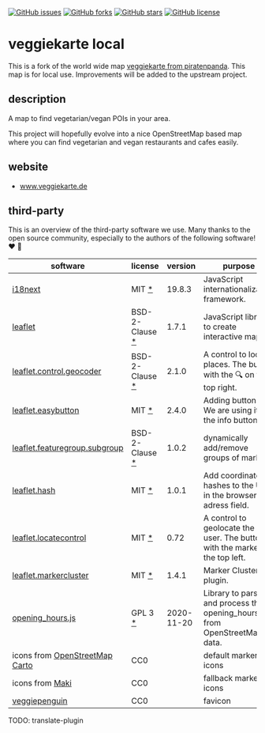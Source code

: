 [![GitHub issues](https://img.shields.io/github/issues/KristjanESPERANTO/veggiekarte-local)](https://github.com/KristjanESPERANTO/veggiekarte-local/issues)
[![GitHub forks](https://img.shields.io/github/forks/KristjanESPERANTO/veggiekarte-local)](https://github.com/KristjanESPERANTO/veggiekarte-local/network)
[![GitHub stars](https://img.shields.io/github/stars/KristjanESPERANTO/veggiekarte-local)](https://github.com/KristjanESPERANTO/veggiekarte-local/stargazers)
[![GitHub license](https://img.shields.io/github/license/KristjanESPERANTO/veggiekarte-local?style=plastic)](https://github.com/KristjanESPERANTO/veggiekarte-local/blob/master/LICENSE)

# veggiekarte local

This is a fork of the world wide map [veggiekarte from piratenpanda](https://github.com/piratenpanda/veggiekarte). This map is for local use. Improvements will be added to the upstream project.

## description

A map to find vegetarian/vegan POIs in your area.

This project will hopefully evolve into a nice OpenStreetMap based map where you can find vegetarian and vegan restaurants and cafes easily.

## website
* www.veggiekarte.de

## third-party

This is an overview of the third-party software we use. Many thanks to the open source community, especially to the authors of the following software! ❤️ 🍻

|software	|license	|version	|purpose	|
|---		|---		|---		|---		|
|[i18next](https://github.com/i18next/i18next) |MIT [*](https://github.com/i18next/i18next/blob/master/LICENSE) | 19.8.3 | JavaScript internationalization framework. |
|[leaflet](https://github.com/Leaflet/Leaflet/) |BSD-2-Clause [*](https://github.com/Leaflet/Leaflet/blob/master/LICENSE) | 1.7.1 | JavaScript library to create interactive maps. |
|[leaflet.control.geocoder](https://github.com/perliedman/leaflet-control-geocoder/) |BSD-2-Clause [*](https://github.com/perliedman/leaflet-control-geocoder/blob/master/LICENSE) | 2.1.0 | A control to locate places. The button with the 🔍 on the top right. |
|[leaflet.easybutton](https://github.com/CliffCloud/Leaflet.EasyButton) |MIT [*](https://github.com/CliffCloud/Leaflet.EasyButton/blob/master/LICENSE) | 2.4.0| Adding buttons. We are using it for the info button. |
|[leaflet.featuregroup.subgroup](https://github.com/ghybs/Leaflet.FeatureGroup.SubGroup) |BSD-2-Clause [*](https://github.com/ghybs/Leaflet.FeatureGroup.SubGroup/blob/master/LICENSE) | 1.0.2| dynamically add/remove groups of markers |
|[leaflet.hash](https://github.com/siimots/leaflet-hash) |MIT [*](https://github.com/siimots/leaflet-hash/blob/master/LICENSE.md) | 1.0.1 | Add coordinate hashes to the URL in the browser adress field. |
|[leaflet.locatecontrol](https://github.com/domoritz/leaflet-locatecontrol/) |MIT [*](https://github.com/domoritz/leaflet-locatecontrol/blob/gh-pages/LICENSE) | 0.72 | A control to geolocate the user. The button with the marker on the top left. |
|[leaflet.markercluster](https://github.com/Leaflet/Leaflet.markercluster/) |MIT [*](https://github.com/Leaflet/Leaflet.markercluster/blob/master/MIT-LICENCE.txt) | 1.4.1 | Marker Clustering plugin. |
|[opening_hours.js](https://github.com/opening-hours/opening_hours.js) |GPL 3 [*](https://github.com/opening-hours/opening_hours.js/blob/master/LICENSE) | 2020-11-20 | Library to parse and process the opening_hours tag from OpenStreetMap data. |
|icons from [OpenStreetMap Carto](https://github.com/gravitystorm/openstreetmap-carto) | CC0 | | default marker icons |
|icons from [Maki](https://labs.mapbox.com/maki-icons/) | CC0 | | fallback marker icons |
|[veggiepenguin](https://openclipart.org/detail/189178/veggiepenguin) | CC0 | | favicon |

TODO: translate-plugin
